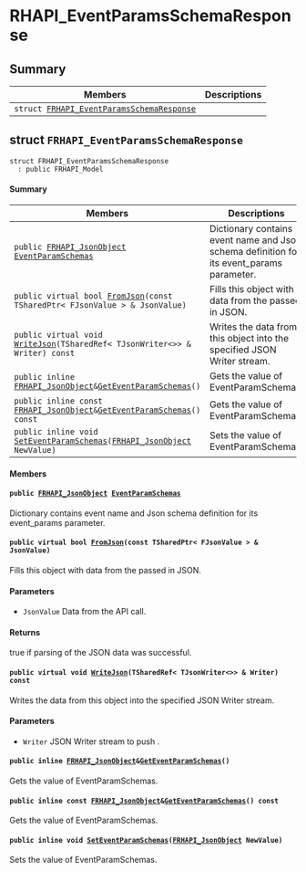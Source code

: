 # RHAPI_EventParamsSchemaResponse <a id="group__RHAPI__EventParamsSchemaResponse"></a>

## Summary

 Members                        | Descriptions                                
--------------------------------|---------------------------------------------
`struct `[`FRHAPI_EventParamsSchemaResponse`](#structFRHAPI__EventParamsSchemaResponse) | 

## struct `FRHAPI_EventParamsSchemaResponse` <a id="structFRHAPI__EventParamsSchemaResponse"></a>

```
struct FRHAPI_EventParamsSchemaResponse
  : public FRHAPI_Model
```

#### Summary

 Members                        | Descriptions                                
--------------------------------|---------------------------------------------
`public `[`FRHAPI_JsonObject`](undefined.md#structFRHAPI__JsonObject)` `[`EventParamSchemas`](#structFRHAPI__EventParamsSchemaResponse_1aa40d8c50e528ce8456a35b58e44c7bbe) | Dictionary contains event name and Json schema definition for its event_params parameter.
`public virtual bool `[`FromJson`](#structFRHAPI__EventParamsSchemaResponse_1af44873fa5f20e71a9fa1aad23c302be8)`(const TSharedPtr< FJsonValue > & JsonValue)` | Fills this object with data from the passed in JSON.
`public virtual void `[`WriteJson`](#structFRHAPI__EventParamsSchemaResponse_1a9343c960940188914be16ab41bf7ce41)`(TSharedRef< TJsonWriter<>> & Writer) const` | Writes the data from this object into the specified JSON Writer stream.
`public inline `[`FRHAPI_JsonObject`](undefined.md#structFRHAPI__JsonObject)` & `[`GetEventParamSchemas`](#structFRHAPI__EventParamsSchemaResponse_1ac59fd588bf42e8a3fd8d63e4557f5072)`()` | Gets the value of EventParamSchemas.
`public inline const `[`FRHAPI_JsonObject`](undefined.md#structFRHAPI__JsonObject)` & `[`GetEventParamSchemas`](#structFRHAPI__EventParamsSchemaResponse_1a19f51b10761cc867c81d2ed06fd61b02)`() const` | Gets the value of EventParamSchemas.
`public inline void `[`SetEventParamSchemas`](#structFRHAPI__EventParamsSchemaResponse_1a280eb9bd68257147c78af5c9b5ae113f)`(`[`FRHAPI_JsonObject`](undefined.md#structFRHAPI__JsonObject)` NewValue)` | Sets the value of EventParamSchemas.

#### Members

#### `public `[`FRHAPI_JsonObject`](undefined.md#structFRHAPI__JsonObject)` `[`EventParamSchemas`](#structFRHAPI__EventParamsSchemaResponse_1aa40d8c50e528ce8456a35b58e44c7bbe) <a id="structFRHAPI__EventParamsSchemaResponse_1aa40d8c50e528ce8456a35b58e44c7bbe"></a>

Dictionary contains event name and Json schema definition for its event_params parameter.

#### `public virtual bool `[`FromJson`](#structFRHAPI__EventParamsSchemaResponse_1af44873fa5f20e71a9fa1aad23c302be8)`(const TSharedPtr< FJsonValue > & JsonValue)` <a id="structFRHAPI__EventParamsSchemaResponse_1af44873fa5f20e71a9fa1aad23c302be8"></a>

Fills this object with data from the passed in JSON.

#### Parameters
* `JsonValue` Data from the API call.

#### Returns
true if parsing of the JSON data was successful.

#### `public virtual void `[`WriteJson`](#structFRHAPI__EventParamsSchemaResponse_1a9343c960940188914be16ab41bf7ce41)`(TSharedRef< TJsonWriter<>> & Writer) const` <a id="structFRHAPI__EventParamsSchemaResponse_1a9343c960940188914be16ab41bf7ce41"></a>

Writes the data from this object into the specified JSON Writer stream.

#### Parameters
* `Writer` JSON Writer stream to push .

#### `public inline `[`FRHAPI_JsonObject`](undefined.md#structFRHAPI__JsonObject)` & `[`GetEventParamSchemas`](#structFRHAPI__EventParamsSchemaResponse_1ac59fd588bf42e8a3fd8d63e4557f5072)`()` <a id="structFRHAPI__EventParamsSchemaResponse_1ac59fd588bf42e8a3fd8d63e4557f5072"></a>

Gets the value of EventParamSchemas.

#### `public inline const `[`FRHAPI_JsonObject`](undefined.md#structFRHAPI__JsonObject)` & `[`GetEventParamSchemas`](#structFRHAPI__EventParamsSchemaResponse_1a19f51b10761cc867c81d2ed06fd61b02)`() const` <a id="structFRHAPI__EventParamsSchemaResponse_1a19f51b10761cc867c81d2ed06fd61b02"></a>

Gets the value of EventParamSchemas.

#### `public inline void `[`SetEventParamSchemas`](#structFRHAPI__EventParamsSchemaResponse_1a280eb9bd68257147c78af5c9b5ae113f)`(`[`FRHAPI_JsonObject`](undefined.md#structFRHAPI__JsonObject)` NewValue)` <a id="structFRHAPI__EventParamsSchemaResponse_1a280eb9bd68257147c78af5c9b5ae113f"></a>

Sets the value of EventParamSchemas.

